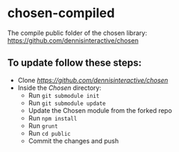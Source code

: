 # chosen-compiled
The compile public folder of the chosen library: https://github.com/dennisinteractive/chosen

## To update follow these steps:
* Clone _https://github.com/dennisinteractive/chosen_
* Inside the *Chosen* directory:
  * Run `git submodule init`
  * Run `git submodule update`
  * Update the Chosen module from the forked repo
  * Run `npm install`
  * Run `grunt`
  * Run `cd public`
  * Commit the changes and push
